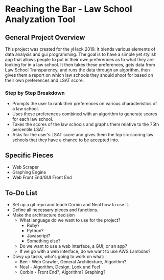 # Reaching the Bar - Law School Analyzation Tool

## General Project Overview

This project was created for the yHack 2019. It blends various elements of data analysis and gui programming.
The goal is to have a simple yet stylish app that allows people to put in their own preferences as to what they are looking for in a law school. It then takes these preferences, gets data from Law School Transparency, and runs the data through an algorithm, then gives them a report on which law schools they should shoot for based on their own preferences and LSAT score.

### Step by Step Breakdown

* Prompts the user to rank their preferences on various characteristics of a law school.
* Uses these preferences combined with an algorithm to generate scores for each law school.
* Takes the scores of the law schools and graphs them relative to the 75th percentile LSAT.
* Asks for the user's LSAT score and gives them the top six scoring law schools that they have a chance to be accepted into.

## Specific Pieces

* Web Scraper
* Graphing Engine
* Web Front End/GUI Front End

## To-Do List

* Set up a git repo and teach Corbin and Neal how to use it.
* Define all necessary pieces and functions.
* Make the architecture decision
  * What language do we want to use for the project?
    * Ruby?
    * Python?
    * Javascript?
    * Something else?
  * Do we want to use a web interface, a GUI, or an app?
  * If we go with a web interface, do we want to use AWS Lambdas?
* Divvy up tasks, who's going to work on what:
  * Ben - Web Crawler, General Architecture, Algorithm?
  * Neal - Algorithm, Design, Look and Feel
  * Corbin - Front End?, Algorithm? Graphing?